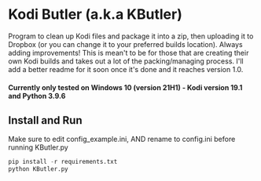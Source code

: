 # Kodi Butler (a.k.a KButler)

Program to clean up Kodi files and package it into a zip, then uploading it to Dropbox (or you can change it to your preferred builds location). Always adding improvements! This is mean't to be for those that are creating their own Kodi builds and takes out a lot of the packing/managing process. I'll add a better readme for it soon once it's done and it reaches version 1.0.

#### Currently only tested on Windows 10 (version 21H1) - Kodi version 19.1 and Python 3.9.6

## Install and Run

Make sure to edit config_example.ini, AND rename to config.ini before running KButler.py

```python
pip install -r requirements.txt
python KButler.py
```
